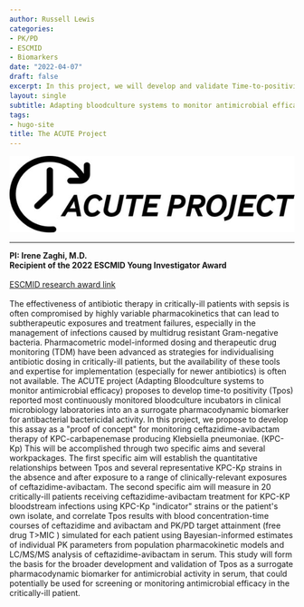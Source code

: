 ```yaml
---
author: Russell Lewis
categories:
- PK/PD
- ESCMID
- Biomarkers
date: "2022-04-07"
draft: false
excerpt: In this project, we will develop and validate Time-to-positivity (Tpos) generated automated bloodculture detection systems in widely used in clinical microbiology laboratories as a pharmacodynamic biomarker for monitoring bactericidal activity of carbapenem-resistant Enterbacterales (CRE) in critically-ill patients.
layout: single
subtitle: Adapting bloodculture systems to monitor antimicrobial efficacy
tags:
- hugo-site
title: The ACUTE Project
---
```


![](featured.jpg)

------------------------------------------------------------------------

**PI: Irene Zaghi, M.D.** <br> **Recipient of the 2022 ESCMID Young Investigator Award** <br> <br>[ESCMID research award link](https://www.escmid.org/profession_career/awards_grants/research_grants/awardees_2022/) <br> <br> The effectiveness of antibiotic therapy in critically-ill patients with sepsis is often compromised by highly variable pharmacokinetics that can lead to subtherapeutic exposures and treatment failures, especially in the management of infections caused by multidrug resistant Gram-negative bacteria. Pharmacometric model-informed dosing and therapeutic drug monitoring (TDM) have been advanced as strategies for individualising antibiotic dosing in critically-ill patients, but the availability of these tools and expertise for implementation (especially for newer antibiotics) is often not available. The ACUTE project (Adapting Bloodculture systems to monitor antimicrobial efficacy) proposes to develop time-to positivity (Tpos) reported most continuously monitored bloodculture incubators in clinical microbiology laboratories into an a surrogate pharmacodynamic biomarker for antibacterial bactericidal activity. In this project, we propose to develop this assay as a "proof of concept" for monitoring ceftazidime-avibactam therapy of KPC-carbapenemase producing Klebsiella pneumoniae. (KPC-Kp) This will be accomplished through two specific aims and several workpackages. The first specific aim will establish the quantitative relationships between Tpos and several representative KPC-Kp strains in the absence and after exposure to a range of clinically-relevant exposures of ceftazidime-avibactam. The second specific aim will measure in 20 critically-ill patients receiving ceftazidime-avibactam treatment for KPC-KP bloodstream infections using KPC-Kp "indicator" strains or the patient's own isolate, and correlate Tpos results with blood concentration-time courses of ceftazidime and avibactam and PK/PD target attainment (free drug T\>MIC ) simulated for each patient using Bayesian-informed estimates of individual PK parameters from population pharmacokinetic models and LC/MS/MS analysis of ceftazidime-avibactam in serum. This study will form the basis for the broader development and validation of Tpos as a surrogate pharmacodynamic biomarker for antimicrobial activity in serum, that could potentially be used for screening or monitoring antimicrobial efficacy in the critically-ill patient.
